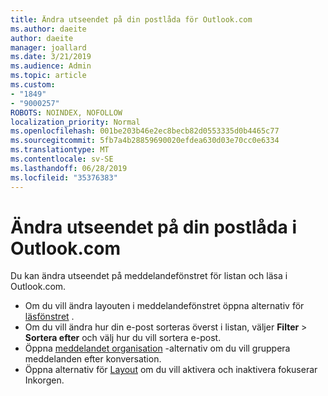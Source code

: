 ```yaml
---
title: Ändra utseendet på din postlåda för Outlook.com
ms.author: daeite
author: daeite
manager: joallard
ms.date: 3/21/2019
ms.audience: Admin
ms.topic: article
ms.custom:
- "1849"
- "9000257"
ROBOTS: NOINDEX, NOFOLLOW
localization_priority: Normal
ms.openlocfilehash: 001be203b46e2ec8becb82d0553335d0b4465c77
ms.sourcegitcommit: 5fb7a4b28859690020efdea630d03e70cc0e6334
ms.translationtype: MT
ms.contentlocale: sv-SE
ms.lasthandoff: 06/28/2019
ms.locfileid: "35376383"
---
```

# <a name="change-the-look-of-your-outlookcom-mailbox"></a>Ändra utseendet på din postlåda i Outlook.com

Du kan ändra utseendet på meddelandefönstret för listan och läsa i Outlook.com.

- Om du vill ändra layouten i meddelandefönstret öppna alternativ för [läsfönstret](https://outlook.live.com/mail/options/mail/layout/readingPane) .
- Om du vill ändra hur din e-post sorteras överst i listan, väljer **Filter** > **Sortera efter** och välj hur du vill sortera e-post.
- Öppna [meddelandet organisation](https://outlook.live.com/mail/options/mail/layout/conversations) -alternativ om du vill gruppera meddelanden efter konversation.
- Öppna alternativ för [Layout](https://outlook.live.com/mail/options/mail/layout/focused) om du vill aktivera och inaktivera fokuserar Inkorgen.